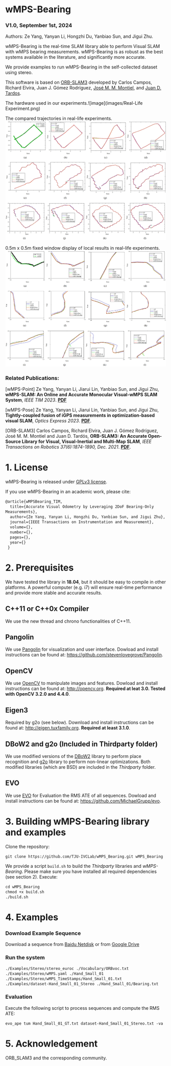 # wMPS-Bearing

### V1.0, September 1st, 2024
Authors: Ze Yang, Yanyan Li, Hongzhi Du, Yanbiao Sun, and Jigui Zhu.

wMPS-Bearing is the real-time SLAM library able to perform Visual SLAM with wMPS bearing measurements. wMPS-Bearing is as robust as the best systems available in the literature, and significantly more accurate. 

We provide examples to run wMPS-Bearing in the self-collected dataset using stereo.

This software is based on [ORB-SLAM3](https://github.com/UZ-SLAMLab/ORB_SLAM3) developed by Carlos Campos, Richard Elvira, Juan J. Gómez Rodríguez, [José M. M. Montiel](https://webdiis.unizar.es/~josemari/), and [Juan D. Tardos](https://webdiis.unizar.es/~jdtardos/).

The hardware used in our experiments.![image](images/Real-Life Experiment.png)

The compared trajectories in real-life experiments.![image](images/Result1.png)

0.5m x 0.5m fixed window display of local results in real-life experiments.![image](images/Result2.png)

### Related Publications:

[wMPS-Point] Ze Yang, Yanyan Li, Jiarui Lin, Yanbiao Sun, and Jigui Zhu, **wMPS-SLAM: An Online and Accurate Monocular Visual-wMPS SLAM System**, *IEEE TIM 2023*. **[PDF](https://ieeexplore.ieee.org/stamp/stamp.jsp?tp=&arnumber=10304161)**

[wMPS-Pose] Ze Yang, Yanyan Li, Jiarui Lin, Yanbiao Sun, and Jigui Zhu, **Tightly-coupled fusion of iGPS measurements in optimization-based visual SLAM**, *Optics Express 2023*. **[PDF](https://opg.optica.org/directpdfaccess/1d1e91cd-e7d3-435b-8d2dcab762f75ced_525790/oe-31-4-5910.pdf?da=1&id=525790&seq=0&mobile=no)**.

[ORB-SLAM3] Carlos Campos, Richard Elvira, Juan J. Gómez Rodríguez, José M. M. Montiel and Juan D. Tardós, **ORB-SLAM3: An Accurate Open-Source Library for Visual, Visual-Inertial and Multi-Map SLAM**, *IEEE Transactions on Robotics 37(6):1874-1890, Dec. 2021*. **[PDF](https://ieeexplore.ieee.org/stamp/stamp.jsp?tp=&arnumber=9440682)**.

# 1. License

wMPS-Bearing is released under [GPLv3 license](https://github.com/TJU-IVCLab/wMPS_Bearing/LICENSE).

If you use wMPS-Bearing in an academic work, please cite:
  
    @article{wMPSBearing_TIM,
      title={Accurate Visual Odometry by Leveraging 2DoF Bearing-Only Measurements},
      author={Ze Yang, Yanyan Li, Hongzhi Du, Yanbiao Sun, and Jigui Zhu},
      journal={IEEE Transactions on Instrumentation and Measurement}, 
      volume={},
      number={},
      pages={},
      year={}
     }

# 2. Prerequisites
We have tested the library in **18.04**, but it should be easy to compile in other platforms. A powerful computer (e.g. i7) will ensure real-time performance and provide more stable and accurate results.

## C++11 or C++0x Compiler
We use the new thread and chrono functionalities of C++11.

## Pangolin
We use [Pangolin](https://github.com/stevenlovegrove/Pangolin) for visualization and user interface. Dowload and install instructions can be found at: https://github.com/stevenlovegrove/Pangolin.

## OpenCV
We use [OpenCV](http://opencv.org) to manipulate images and features. Dowload and install instructions can be found at: http://opencv.org. **Required at leat 3.0. Tested with OpenCV 3.2.0 and 4.4.0**.

## Eigen3
Required by g2o (see below). Download and install instructions can be found at: http://eigen.tuxfamily.org. **Required at least 3.1.0**.

## DBoW2 and g2o (Included in Thirdparty folder)
We use modified versions of the [DBoW2](https://github.com/dorian3d/DBoW2) library to perform place recognition and [g2o](https://github.com/RainerKuemmerle/g2o) library to perform non-linear optimizations. Both modified libraries (which are BSD) are included in the *Thirdparty* folder.

## EVO
We use [EVO](https://github.com/MichaelGrupp/evo) for Evaluation the RMS ATE of all sequences. Dowload and install instructions can be found at: https://github.com/MichaelGrupp/evo.

# 3. Building wMPS-Bearing library and examples

Clone the repository:
```
git clone https://github.com/TJU-IVCLab/wMPS_Bearing.git wMPS_Bearing
```

We provide a script `build.sh` to build the *Thirdparty* libraries and *wMPS-Bearing*. Please make sure you have installed all required dependencies (see section 2). Execute:
```
cd wMPS_Bearing
chmod +x build.sh
./build.sh
```

# 4. Examples
### Download Example Sequence
Download a sequence from [Baidu Netdisk](https://pan.baidu.com/s/1BHCsJeX9bO_MDczM-tWPjw?pwd=72kk) or from [Google Drive](https://drive.google.com/file/d/1UjvJaJpDwB95ZEsRQqtdCw6hetwTYd_W/view?usp=drive_link)

### Run the system

```
./Examples/Stereo/stereo_euroc ./Vocabulary/ORBvoc.txt ./Examples/Stereo/wMPS.yaml ./Hand_Small_01 ./Examples/Stereo/wMPS_TimeStamps/Hand_Small_01.txt ./Examples/dataset-Hand_Small_01_Stereo ./Hand_Small_01/Bearing.txt
```

### Evaluation
Execute the following script to process sequences and compute the RMS ATE:

```
evo_ape tum Hand_Small_01_GT.txt dataset-Hand_Small_01_Stereo.txt -va
```

# 5. Acknowledgement
ORB_SLAM3 and the corresponding community.
